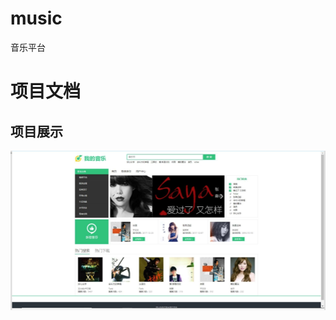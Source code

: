 # music
音乐平台
# 项目文档

##  项目展示
![Image text](https://github.com/fdl158/music/blob/master/music2.jpg)

